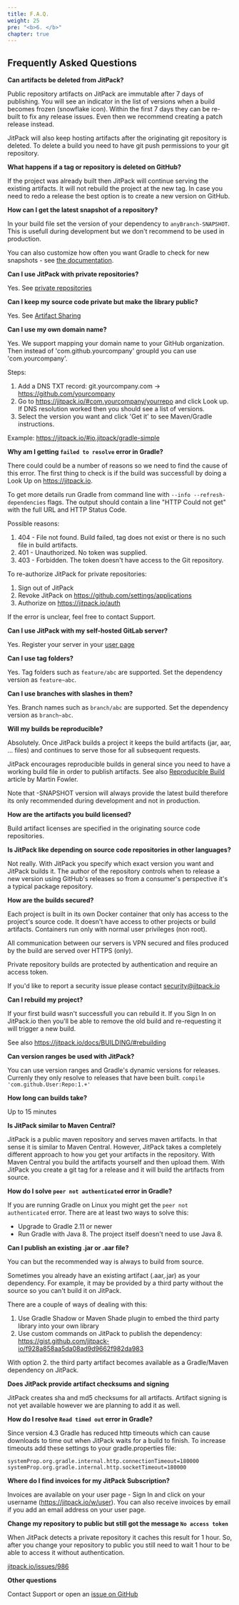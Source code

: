 ```yaml
---
title: F.A.Q.
weight: 25
pre: "<b>6. </b>"
chapter: true
---
```


Frequently Asked Questions
-

**Can artifacts be deleted from JitPack?**

Public repository artifacts on JitPack are immutable after 7 days of publishing. You will see an indicator in the list of versions when a build becomes frozen (snowflake icon). Within the first 7 days they can be re-built to fix any release issues. Even then we recommend creating a patch release instead.

JitPack will also keep hosting artifacts after the originating git repository is deleted. To delete a build you need to have git push permissions to your git repository.

**What happens if a tag or repository is deleted on GitHub?**

If the project was already built then JitPack will continue serving the existing artifacts. It will not rebuild the project at the new tag. 
In case you need to redo a release the best option is to create a new version on GitHub.

**How can I get the latest snapshot of a repository?**

In your build file set the version of your dependency to `anyBranch-SNAPSHOT`. This is usefull during development but we don't recommend to be used in production.

You can also customize how often you want Gradle to check for new snapshots - see [the documentation](https://docs.gradle.org/1.8-rc-1/userguide/dependency_management.html#sec:controlling_caching). 

**Can I use JitPack with private repositories?**

Yes. See [private repositories](https://jitpack.io/private)

**Can I keep my source code private but make the library public?**

Yes. See [Artifact Sharing](https://jitpack.io/docs/PRIVATE/#artifact-sharing)

**Can I use my own domain name?**

Yes. We support mapping your domain name to your GitHub organization. Then instead of 'com.github.yourcompany' groupId you can use 'com.yourcompany'. 

Steps:

  1. Add a DNS TXT record: git.yourcompany.com -> https://github.com/yourcompany
  2. Go to https://jitpack.io/#com.yourcompany/yourrepo and click Look up. If DNS resolution worked then you should see a list of versions. 
  3. Select the version you want and click 'Get it' to see Maven/Gradle instructions.

Example: https://jitpack.io/#io.jitpack/gradle-simple

**Why am I getting `failed to resolve` error in Gradle?**

There could could be a number of reasons so we need to find the cause of this error.
The first thing to check is if the build was successfull by doing a Look Up on https://jitpack.io. 

To get more details run Gradle from command line with `--info --refresh-dependencies` flags.
The output should contain a line "HTTP Could not get" with the full URL and HTTP Status Code.

Possible reasons:
1. 404 - File not found. Build failed, tag does not exist or there is no such file in build artifacts.
2. 401 - Unauthorized. No token was supplied.
3. 403 - Forbidden. The token doesn't have access to the Git repository.

To re-authorize JitPack for private repositories:
1. Sign out of JitPack
2. Revoke JitPack on https://github.com/settings/applications
3. Authorize on https://jitpack.io/auth

If the error is unclear, feel free to contact Support.

**Can I use JitPack with my self-hosted GitLab server?**

Yes. Register your server in your [user page](https://jitpack.io/w/user)

**Can I use tag folders?**

Yes. Tag folders such as `feature/abc` are supported. Set the dependency version as `feature~abc`.

**Can I use branches with slashes in them?**

Yes. Branch names such as `branch/abc` are supported. Set the dependency version as `branch~abc`.

**Will my builds be reproducible?**

Absolutely. Once JitPack builds a project it keeps the build artifacts (jar, aar, ... files) and continues to serve those for all subsequent requests.

JitPack encourages reproducible builds in general since you need to have a working build file in order to publish artifacts. See also [Reproducible Build](http://martinfowler.com/bliki/ReproducibleBuild.html) article by Martin Fowler.

Note that -SNAPSHOT version will always provide the latest build therefore its only recommended during development and not in production.

**How are the artifacts you build licensed?**

Build artifact licenses are specified in the originating source code repositories. 

**Is JitPack like depending on source code repositories in other languages?**

Not really. With JitPack you specify which exact version you want and JitPack builds it. The author of the repository controls when to release a new version using GitHub's releases so from a consumer's perspective it's a typical package repository. 

**How are the builds secured?**

Each project is built in its own Docker container that only has access to the project's source code. It doesn't have access to other projects or build artifacts. Containers run only with normal user privileges (non root). 

All communication between our servers is VPN secured and files produced by the build are served over HTTPS (only).

Private repository builds are protected by authentication and require an access token.

If you'd like to report a security issue please contact security@jitpack.io

**Can I rebuild my project?**

If your first build wasn't successfull you can rebuild it. If you Sign In on JitPack.io then you'll be able to remove the old build and re-requesting it will trigger a new build. 

See also https://jitpack.io/docs/BUILDING/#rebuilding

**Can version ranges be used with JitPack?**

You can use version ranges and Gradle's dynamic versions for releases. Currenly they only resolve to releases that have been built.
`compile 'com.github.User:Repo:1.+'`

**How long can builds take?**

Up to 15 minutes

**Is JitPack similar to Maven Central?**

JitPack is a public maven repository and serves maven artifacts. In that sense it is similar to Maven Central. However, JitPack takes a completely different approach to how you get your artifacts in the repository. With Maven Central you build the artifacts yourself and then upload them. With JitPack you create a git tag for a release and it will build the artifacts from source.

**How do I solve `peer not authenticated` error in Gradle?**

If you are running Gradle on Linux you might get the `peer not authenticated` error. There are at least two ways to solve this:
 - Upgrade to Gradle 2.11 or newer
 - Run Gradle with Java 8. The project itself doesn't need to use Java 8.

**Can I publish an existing .jar or .aar file?**

You can but the recommended way is always to build from source.

Sometimes you already have an existing artifact (.aar,.jar) as your dependency. For example, it may be provided by a third party without the source so you can't build it on JitPack.

There are a couple of ways of dealing with this:
  1. Use Gradle Shadow or Maven Shade plugin to embed the third party library into your own library
  2. Use custom commands on JitPack to publish the dependency: https://gist.github.com/jitpack-io/f928a858aa5da08ad9d9662f982da983
  
With option 2. the third party artifact becomes available as a Gradle/Maven dependency on JitPack.

**Does JitPack provide artifact checksums and signing**

JitPack creates sha and md5 checksums for all artifacts.
Artifact signing is not yet available however we are planning to add it as well.

**How do I resolve `Read timed out` error in Gradle?**

Since version 4.3 Gradle has reduced http timeouts which can cause downloads to time out when JitPack waits for a build to finish.
To increase timeouts add these settings to your gradle.properties file:
```
systemProp.org.gradle.internal.http.connectionTimeout=180000
systemProp.org.gradle.internal.http.socketTimeout=180000
```

**Where do I find invoices for my JitPack Subscription?**

Invoices are available on your user page - Sign In and click on your username (https://jitpack.io/w/user).
You can also receive invoices by email if you add an email address on your user page. 

**Change my repository to public but still got the message `No access token`**

When JitPack detects a private repository it caches this result for 1 hour. So, after you change your repository to public you still need to wait 1 hour to be able to access it without authentication.

[jitpack.io/issues/986](https://github.com/jitpack/jitpack.io/issues/986#issuecomment-265189883)

**Other questions**

Contact Support or open an [issue on GitHub](https://github.com/jitpack/jitpack.io/issues)
